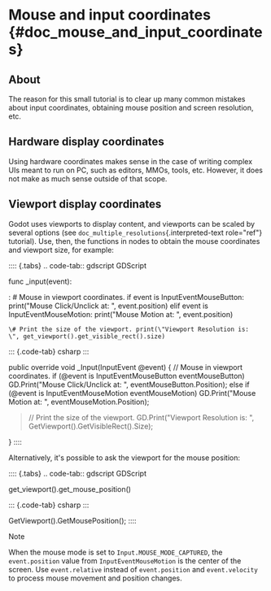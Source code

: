 # Mouse and input coordinates {#doc_mouse_and_input_coordinates}

## About

The reason for this small tutorial is to clear up many common mistakes
about input coordinates, obtaining mouse position and screen resolution,
etc.

## Hardware display coordinates

Using hardware coordinates makes sense in the case of writing complex
UIs meant to run on PC, such as editors, MMOs, tools, etc. However, it
does not make as much sense outside of that scope.

## Viewport display coordinates

Godot uses viewports to display content, and viewports can be scaled by
several options (see `doc_multiple_resolutions`{.interpreted-text
role="ref"} tutorial). Use, then, the functions in nodes to obtain the
mouse coordinates and viewport size, for example:

:::: {.tabs}
.. code-tab:: gdscript GDScript

func \_input(event):

:   \# Mouse in viewport coordinates. if event is InputEventMouseButton:
    print(\"Mouse Click/Unclick at: \", event.position) elif event is
    InputEventMouseMotion: print(\"Mouse Motion at: \", event.position)

    \# Print the size of the viewport. print(\"Viewport Resolution is:
    \", get_viewport().get_visible_rect().size)

::: {.code-tab}
csharp
:::

public override void \_Input(InputEvent @event) { // Mouse in viewport
coordinates. if (@event is InputEventMouseButton eventMouseButton)
GD.Print(\"Mouse Click/Unclick at: \", eventMouseButton.Position); else
if (@event is InputEventMouseMotion eventMouseMotion) GD.Print(\"Mouse
Motion at: \", eventMouseMotion.Position);

> // Print the size of the viewport. GD.Print(\"Viewport Resolution is:
> \", GetViewport().GetVisibleRect().Size);

}
::::

Alternatively, it\'s possible to ask the viewport for the mouse
position:

:::: {.tabs}
.. code-tab:: gdscript GDScript

get_viewport().get_mouse_position()

::: {.code-tab}
csharp
:::

GetViewport().GetMousePosition();
::::

> [!NOTE]
> When the mouse mode is set to `Input.MOUSE_MODE_CAPTURED`, the
> `event.position` value from `InputEventMouseMotion` is the center of
> the screen. Use `event.relative` instead of `event.position` and
> `event.velocity` to process mouse movement and position changes.

